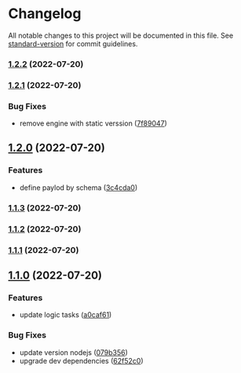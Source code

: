 # Changelog

All notable changes to this project will be documented in this file. See [standard-version](https://github.com/conventional-changelog/standard-version) for commit guidelines.

### [1.2.2](https://github.com/JonDotsoy/bylaw/compare/v1.2.1...v1.2.2) (2022-07-20)

### [1.2.1](https://github.com/JonDotsoy/bylaw/compare/v1.2.0...v1.2.1) (2022-07-20)


### Bug Fixes

* remove engine with static verssion ([7f89047](https://github.com/JonDotsoy/bylaw/commit/7f89047bfbd3bb53518ec599a7367a15580ffea8))

## [1.2.0](https://github.com/JonDotsoy/bylaw/compare/v1.1.3...v1.2.0) (2022-07-20)


### Features

* define paylod by schema ([3c4cda0](https://github.com/JonDotsoy/bylaw/commit/3c4cda06cb4863923bebbde9f8eefd910511b153))

### [1.1.3](https://github.com/JonDotsoy/bylaw/compare/v1.1.2...v1.1.3) (2022-07-20)

### [1.1.2](https://github.com/JonDotsoy/bylaw/compare/v1.1.1...v1.1.2) (2022-07-20)

### [1.1.1](https://github.com/JonDotsoy/bylaw/compare/v1.1.0...v1.1.1) (2022-07-20)

## [1.1.0](https://github.com/JonDotsoy/bylaw/compare/v1.0.7...v1.1.0) (2022-07-20)


### Features

* update logic tasks ([a0caf61](https://github.com/JonDotsoy/bylaw/commit/a0caf614fe569f1868266904cc257e4ba7248470))


### Bug Fixes

* update version nodejs ([079b356](https://github.com/JonDotsoy/bylaw/commit/079b3564a798234b921c6e0ba20451c47a03afe6))
* upgrade dev dependencies ([62f52c0](https://github.com/JonDotsoy/bylaw/commit/62f52c0619d858f4572d3b6a9d2f21f7f5f0fcd5))
